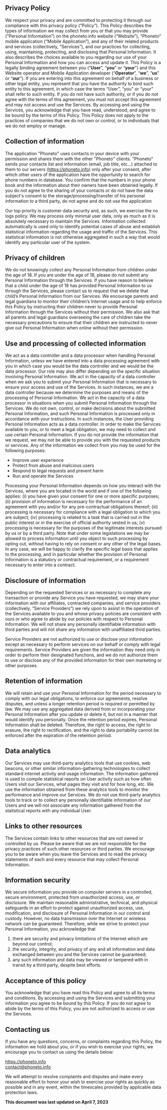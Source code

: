 ## Privacy Policy

We respect your privacy and are committed to protecting it through our compliance with this privacy policy (“Policy”). This Policy describes the types of information we may collect from you or that you may provide (“Personal Information”) on the phoneto.info website (“Website”), “Phoneto” mobile application (“Mobile Application”), and any of their related products and services (collectively, “Services”), and our practices for collecting, using, maintaining, protecting, and disclosing that Personal Information. It also describes the choices available to you regarding our use of your Personal Information and how you can access and update it. This Policy is a legally binding agreement between you (“**User**”, “**you**” or “**your**”) and this Website operator and Mobile Application developer (“**Operator**”, “**we**”, “**us**” or “**our**”). If you are entering into this agreement on behalf of a business or other legal entity, you represent that you have the authority to bind such entity to this agreement, in which case the terms “User”, “you” or “your” shall refer to such entity. If you do not have such authority, or if you do not agree with the terms of this agreement, you must not accept this agreement and may not access and use the Services. By accessing and using the Services, you acknowledge that you have read, understood, and agree to be bound by the terms of this Policy. This Policy does not apply to the practices of companies that we do not own or control, or to individuals that we do not employ or manage.

## Collection of information

The application "Phoneto" uses contacts in your device with your permission and shares them with the other "Phoneto" clients. "Phoneto" sends your contacts list and information (email, job title, etc...) attached to them to our servers (https://phoneto.info) only after your consent, after which other users of the application have the opportunity to search for phone numbers in database. You confirm that the numbers in your phone book and the information about their owners have been obtained legally. If you do not agree to the sharing of your contacts or do not have the data subject's consent to the storage/processing/transfer of his personal information to a third party, do not agree and do not use the application

Our top priority is customer data security and, as such, we exercise the no logs policy. We may process only minimal user data, only as much as it is absolutely necessary to maintain the Services. Information collected automatically is used only to identify potential cases of abuse and establish statistical information regarding the usage and traffic of the Services. This statistical information is not otherwise aggregated in such a way that would identify any particular user of the system.

## Privacy of children

We do not knowingly collect any Personal Information from children under the age of 18. If you are under the age of 18, please do not submit any Personal Information through the Services. If you have reason to believe that a child under the age of 18 has provided Personal Information to us through the Services, please contact us to request that we delete that child’s Personal Information from our Services. We encourage parents and legal guardians to monitor their children’s Internet usage and to help enforce this Policy by instructing their children never to provide Personal Information through the Services without their permission. We also ask that all parents and legal guardians overseeing the care of children take the necessary precautions to ensure that their children are instructed to never give out Personal Information when online without their permission.

## Use and processing of collected information

We act as a data controller and a data processor when handling Personal Information, unless we have entered into a data processing agreement with you in which case you would be the data controller and we would be the data processor. Our role may also differ depending on the specific situation involving Personal Information. We act in the capacity of a data controller when we ask you to submit your Personal Information that is necessary to ensure your access and use of the Services. In such instances, we are a data controller because we determine the purposes and means of the processing of Personal Information. We act in the capacity of a data processor in situations when you submit Personal Information through the Services. We do not own, control, or make decisions about the submitted Personal Information, and such Personal Information is processed only in accordance with your instructions. In such instances, the User providing Personal Information acts as a data controller. In order to make the Services available to you, or to meet a legal obligation, we may need to collect and use certain Personal Information. If you do not provide the information that we request, we may not be able to provide you with the requested products or services. Any of the information we collect from you may be used for the following purposes:

- Improve user experience
- Protect from abuse and malicious users
- Respond to legal requests and prevent harm
- Run and operate the Services

Processing your Personal Information depends on how you interact with the Services, where you are located in the world and if one of the following applies: (i) you have given your consent for one or more specific purposes; (ii) provision of information is necessary for the performance of an agreement with you and/or for any pre-contractual obligations thereof; (iii) processing is necessary for compliance with a legal obligation to which you are subject; (iv) processing is related to a task that is carried out in the public interest or in the exercise of official authority vested in us; (v) processing is necessary for the purposes of the legitimate interests pursued by us or by a third party. Note that under some legislations we may be allowed to process information until you object to such processing by opting out, without having to rely on consent or any other of the legal bases. In any case, we will be happy to clarify the specific legal basis that applies to the processing, and in particular whether the provision of Personal Information is a statutory or contractual requirement, or a requirement necessary to enter into a contract.

## **Disclosure of information**

Depending on the requested Services or as necessary to complete any transaction or provide any Service you have requested, we may share your information with our affiliates, contracted companies, and service providers (collectively, “Service Providers”) we rely upon to assist in the operation of the Services available to you and whose privacy policies are consistent with ours or who agree to abide by our policies with respect to Personal Information. We will not share any personally identifiable information with third parties and will not share any information with unaffiliated third parties.

Service Providers are not authorized to use or disclose your information except as necessary to perform services on our behalf or comply with legal requirements. Service Providers are given the information they need only in order to perform their designated functions, and we do not authorize them to use or disclose any of the provided information for their own marketing or other purposes.

## Retention of information

We will retain and use your Personal Information for the period necessary to comply with our legal obligations, to enforce our agreements, resolve disputes, and unless a longer retention period is required or permitted by law. We may use any aggregated data derived from or incorporating your Personal Information after you update or delete it, but not in a manner that would identify you personally. Once the retention period expires, Personal Information shall be deleted. Therefore, the right to access, the right to erasure, the right to rectification, and the right to data portability cannot be enforced after the expiration of the retention period.

## Data analytics

Our Services may use third-party analytics tools that use cookies, web beacons, or other similar information-gathering technologies to collect standard internet activity and usage information. The information gathered is used to compile statistical reports on User activity such as how often Users visit our Services, what pages they visit and for how long, etc. We use the information obtained from these analytics tools to monitor the performance and improve our Services. We do not use third-party analytics tools to track or to collect any personally identifiable information of our Users and we will not associate any information gathered from the statistical reports with any individual User.

## Links to other resources

The Services contain links to other resources that are not owned or controlled by us. Please be aware that we are not responsible for the privacy practices of such other resources or third parties. We encourage you to be aware when you leave the Services and to read the privacy statements of each and every resource that may collect Personal Information.

## Information security

We secure information you provide on computer servers in a controlled, secure environment, protected from unauthorized access, use, or disclosure. We maintain reasonable administrative, technical, and physical safeguards in an effort to protect against unauthorized access, use, modification, and disclosure of Personal Information in our control and custody. However, no data transmission over the Internet or wireless network can be guaranteed. Therefore, while we strive to protect your Personal Information, you acknowledge that 

 1. there are security and privacy limitations of the Internet which are beyond our control;
 2. the security, integrity, and privacy of any and all information and data exchanged between you and the Services cannot be guaranteed;
 3. any such information and data may be viewed or tampered with in transit by a third party, despite best efforts.

## Acceptance of this policy

You acknowledge that you have read this Policy and agree to all its terms and conditions. By accessing and using the Services and submitting your information you agree to be bound by this Policy. If you do not agree to abide by the terms of this Policy, you are not authorized to access or use the Services. 

## Contacting us

  
If you have any questions, concerns, or complaints regarding this Policy, the information we hold about you, or if you wish to exercise your rights, we encourage you to contact us using the details below:

https://phoneto.info  
contact@phoneto.info

We will attempt to resolve complaints and disputes and make every reasonable effort to honor your wish to exercise your rights as quickly as possible and in any event, within the timescales provided by applicable data protection laws.

**This document was last updated on April 7, 2023**

